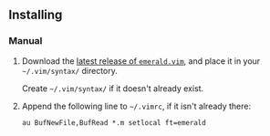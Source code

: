 ## Installing

### Manual

  1. Download the [latest release of `emerald.vim`](https://github.com/emerald/modes/releases/download/v2019.0.2/emerald.vim),
     and place it in your `~/.vim/syntax/` directory.

     Create `~/.vim/syntax/` if it doesn't already exist.
  2. Append the following line to `~/.vimrc`, if it isn't already there:
     ```
     au BufNewFile,BufRead *.m setlocal ft=emerald
     ```

